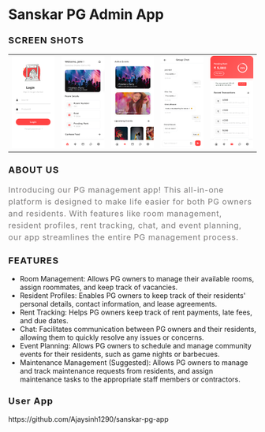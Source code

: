 # Sanskar PG Admin App

<h3 style="font-size: 18px; letter-spacing: 1.2px">SCREEN SHOTS</h3>

<table>
  <tr>
    <td><img src="screenshots/image4.png"></td>
    <td><img src="screenshots/image2.png"></td>
    <td><img src="screenshots/image3.png"></td>
    <td><img src="screenshots/image1.png"></td>
    <td><img src="screenshots/image5.png"></td>
  </tr>
</table>


<h3 style="font-size: 18px; letter-spacing: 1.2px">ABOUT US</h3>
<p style="font-size: 16px;color: rgb(124, 122, 122);letter-spacing: 0.8px;line-height: 1.5;">    
Introducing our PG management app! This all-in-one platform is designed to make life easier for both PG owners and residents. With features like room management, resident profiles, rent tracking, chat, and event planning, our app streamlines the entire PG management process.
</p>

<h3 style="font-size: 18px; letter-spacing: 1.2px">FEATURES</h3>

- Room Management: Allows PG owners to manage their available rooms, assign roommates, and keep track of vacancies.
- Resident Profiles: Enables PG owners to keep track of their residents' personal details, contact information, and lease agreements.
- Rent Tracking: Helps PG owners keep track of rent payments, late fees, and due dates.
- Chat: Facilitates communication between PG owners and their residents, allowing them to quickly resolve any issues or concerns.
- Event Planning: Allows PG owners to schedule and manage community events for their residents, such as game nights or barbecues.
- Maintenance Management (Suggested): Allows PG owners to manage and track maintenance requests from residents, and assign maintenance tasks to the appropriate staff members or contractors.

</ol>


<h3 style="font-size: 18px; letter-spacing: 1.2px">User App</h3>
https://github.com/Ajaysinh1290/sanskar-pg-app
